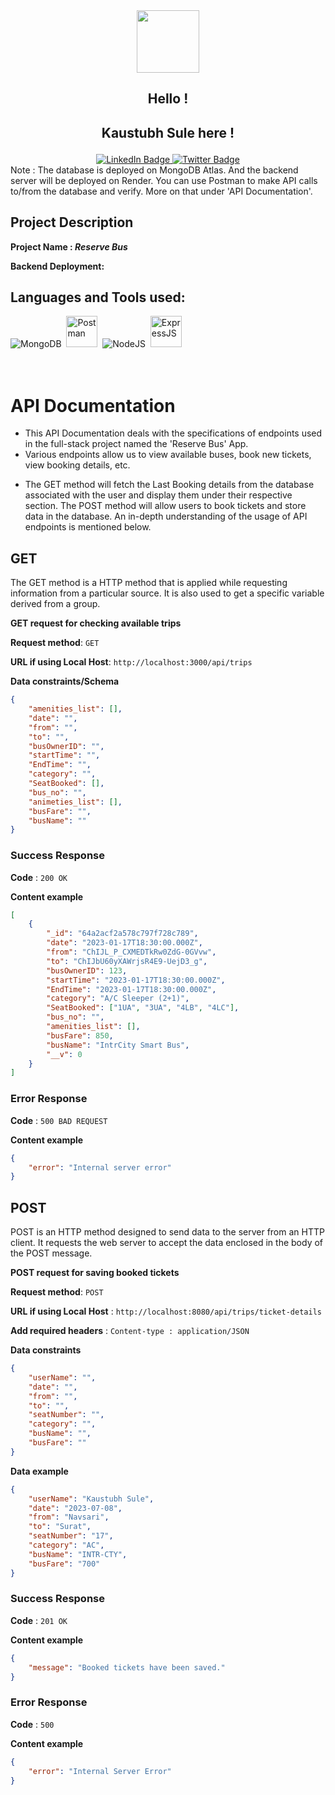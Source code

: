 <div id="header" align="center">
  <img src="https://cdn-icons-png.flaticon.com/128/8841/8841503.png" width="100"/>
</div>
<div align="center">
<h2>Hello ! <h2>
  <p>Kaustubh Sule here !</p> 
</div>

<!-- Links to social profiles  -->
<div id="badges" align="center">
  <a href="https://www.linkedin.com/in/kaustubh-sule-b46303229/ ">
    <img src="https://img.shields.io/badge/LinkedIn-blue?style=for-the-badge&logo=linkedin&logoColor=white" alt="LinkedIn Badge"/>
  </a>
  <!-- <a href="https://youtu.be/JkI1acKmYl0">
    <img src="https://img.shields.io/badge/YouTube-red?style=for-the-badge&logo=youtube&logoColor=white" alt="Youtube Badge"/>
  </a> -->
  <a href="https://twitter.com/KaustubhSule ">
    <img src="https://img.shields.io/badge/Twitter-blue?style=for-the-badge&logo=twitter&logoColor=white" alt="Twitter Badge"/>
  </a>
</div>
Note : The database is deployed on MongoDB Atlas. And the backend server will be deployed on Render. 
<!-- Since, you don't have to create a local host, you can skip the following steps under 'Getting Started'.  -->
You can use Postman to make API calls to/from the database and verify. More on that under 'API Documentation'.
  
  <!-- ## Getting Started

Clone the repository on your local machine with the command below in your terminal, and cd into the **my-app** -->

<!-- Insert repo link below -->

<!-- ```bash
https://github.com/sulekaustubh/BookMyShow-App-Backend.git

cd my-app
``` -->

<!-- Install dependencies (if you are using yarn then do with that) -->

<!-- ```bash
npm install
``` -->

<!-- ### `npm run dev` -->

<!-- Runs the app in the development mode.\
Open [http://localhost:8080](http://localhost:8080) to view it in your browser. -->

## Project Description

<b>Project Name : <i>Reserve Bus</i> </b>

<!-- <a href ="https://bookmyshow-project-frontend.vercel.app"/>
Live Here
</a> -->
<!-- <br></br> -->

<b>Backend Deployment:</b>

<!-- <a href="https://bookmyshow-project-backend.vercel.app"/>
Live here
</a> -->

<!-- <br></br> -->

<!-- <b>Configure Database:</b>
Open MongoDB Compass and use Mongo_URI given below
(**Mongo_URI**="mongodb+srv://bms:bms123@bookmyshowDB.1bw2pfo.mongodb.net/bookMovie?retryWrites=true&w=majority") -->

 <!-- </br> -->

## Languages and Tools used:

 <div>
<img src="https://skills.thijs.gg/icons?i=mongodb" title="MongoDB" alt="MongoDB"/>&nbsp;
  <img src="https://avatars.githubusercontent.com/u/10251060?s=200&v=4" title="Postman" alt="Postman" width="50" height="50"/>&nbsp;
  <img src="https://skills.thijs.gg/icons?i=nodejs" title="NodeJS" alt="NodeJS" />&nbsp;
  <img src="https://pngimage.net/wp-content/uploads/2018/05/express-js-png-5.png" title="ExpressJS" alt="ExpressJS" width="50" height="50"/>&nbsp;  
</div><br>

<!-- <b>Team Collaborators: </b>

  <p>➤ <i>Ritu Verma</i></p>
  <p>➤ <i>Saad Ansari</i> </p>
  <p>➤ <i>Md. Ashif Reza</i></p>
  <p>➤ <i>Kaustubh Sule</i></p> -->
 <br>

# API Documentation

-   This API Documentation deals with the specifications of endpoints used in the full-stack project named the 'Reserve Bus' App.
-   Various endpoints allow us to view available buses, book new tickets, view booking details, etc.
<!-- - After successfully signing in, the user will be re-directed to Tickets Booking page. It has 2 methods for Movie Ticket Booking: GET and POST.  -->
-   The GET method will fetch the Last Booking details from the database associated with the user and display them under their respective section. The POST method will allow users to book tickets and store data in the database. An in-depth understanding of the usage of API endpoints is mentioned below.

## GET

The GET method is a HTTP method that is applied while requesting information from a particular source. It is also used to get a specific variable derived from a group.

**GET request for checking available trips**

**Request method**: `GET`

**URL if using Local Host**: `http://localhost:3000/api/trips`

<!-- **URL if using Postman** : `https://bookmyshow-project-backend.vercel.app/api/booking` -->

<!-- **Auth required** : YES -->

**Data constraints/Schema**

```json
{
    "amenities_list": [],
    "date": "",
    "from": "",
    "to": "",
    "busOwnerID": "",
    "startTime": "",
    "EndTime": "",
    "category": "",
    "SeatBooked": [],
    "bus_no": "",
    "animeties_list": [],
    "busFare": "",
    "busName": ""
}
```

<!-- **Data example** -->

<!-- ```json
{
    "movie": "Tenet",
    "slot": "8:00 AM",
    "seats": {
        "A1": 9,
        "A2": 2
    }
}
``` -->

### Success Response

**Code** : `200 OK`

**Content example**

```json
[
    {
        "_id": "64a2acf2a578c797f728c789",
        "date": "2023-01-17T18:30:00.000Z",
        "from": "ChIJL_P_CXMEDTkRw0ZdG-0GVvw",
        "to": "ChIJbU60yXAWrjsR4E9-UejD3_g",
        "busOwnerID": 123,
        "startTime": "2023-01-17T18:30:00.000Z",
        "EndTime": "2023-01-17T18:30:00.000Z",
        "category": "A/C Sleeper (2+1)",
        "SeatBooked": ["1UA", "3UA", "4LB", "4LC"],
        "bus_no": "",
        "amenities_list": [],
        "busFare": 850,
        "busName": "IntrCity Smart Bus",
        "__v": 0
    }
]
```

### Error Response

<!-- **Code** : `401 Unauthorized`

**Content example**

```json
{
    "error": "Please authenticate using a valid token"
}
``` -->

**Code** : `500 BAD REQUEST`

**Content example**

```json
{
    "error": "Internal server error"
}
```

## POST

POST is an HTTP method designed to send data to the server from an HTTP client. It requests the web server to accept the data enclosed in the body of the POST message.

**POST request for saving booked tickets**

**Request method**: `POST`

<!-- **URL if using Local Host**: [**http://localhost:8080/api/booking**](http://localhost:8080/api/booking) -->

**URL if using Local Host** : `http://localhost:8080/api/trips/ticket-details`

**Add required headers** : `Content-type : application/JSON`

<!-- **URL if using Postman** : `https://bookmyshow-project-backend.vercel.app/api/booking`

**Auth required** : `YES` -->

**Data constraints**

```json
{
    "userName": "",
    "date": "",
    "from": "",
    "to": "",
    "seatNumber": "",
    "category": "",
    "busName": "",
    "busFare": ""
}
```

**Data example**

```json
{
    "userName": "Kaustubh Sule",
    "date": "2023-07-08",
    "from": "Navsari",
    "to": "Surat",
    "seatNumber": "17",
    "category": "AC",
    "busName": "INTR-CTY",
    "busFare": "700"
}
```

### Success Response

**Code** : `201 OK`

**Content example**

```json
{
    "message": "Booked tickets have been saved."
}
```

### Error Response

<!-- **Code** :`401 Unauthorized`

**Condition** :**If user authorization is missing**

**Content example**

```json
{
    "error": "Please authenticate using a valid token"
}
```

**Code** : `400 BAD REQUEST`

**Condition** : **If movie name is missing**

**Content example**

```json
{
    "errors": [
        {
            "value": "",
            "msg": "Movie name is required",
            "param": "movie",
            "location": "body"
        }
    ]
}
```

**Condition** : **If time-slot is missing**

**Content example**

```json
{
    "errors": [
        {
            "value": "",
            "msg": "time is required",
            "param": "slot",
            "location": "body"
        }
    ]
}
```

**Condition** : **If seat-slot is missing**

**Content example**

```json
{
    "errors": [
        {
            "value": "",
            "msg": "seat is required",
            "param": "seats",
            "location": "body"
        }
    ]
}
``` -->

**Code** : `500`

**Content example**

```json
{
    "error": "Internal Server Error"
}
```
